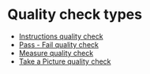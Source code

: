 # Quality check types

  * [Instructions quality check](quality_check_types/instructions_check)
  * [Pass - Fail quality check](quality_check_types/pass_fail_check)
  * [Measure quality check](quality_check_types/measure_check)
  * [Take a Picture quality check](quality_check_types/picture_check)

